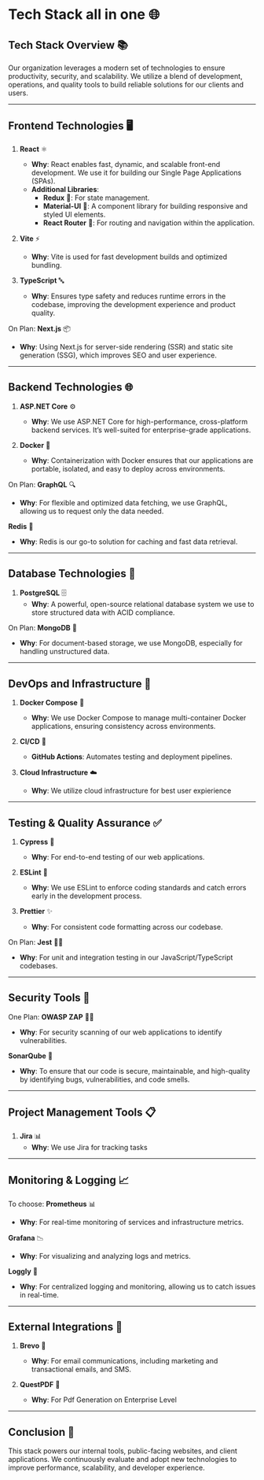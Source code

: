 # Tech Stack all in one 🌐


## **Tech Stack** Overview 📚

Our organization leverages a modern set of technologies to ensure productivity, security, and scalability. We utilize a blend of development, operations, and quality tools to build reliable solutions for our clients and users.

---

## **Frontend Technologies** 🖥️

1. **React** ⚛️
   - **Why**: React enables fast, dynamic, and scalable front-end development. We use it for building our Single Page Applications (SPAs).
   - **Additional Libraries**:
     - **Redux** 🔄: For state management.
     - **Material-UI** 🎨: A component library for building responsive and styled UI elements.
     - **React Router** 🚦: For routing and navigation within the application.
2. **Vite** ⚡
   - **Why**: Vite is used for fast development builds and optimized bundling.

3. **TypeScript** 🔤
   - **Why**: Ensures type safety and reduces runtime errors in the codebase, improving the development experience and product quality.

On Plan:
**Next.js** 📦
   - **Why**: Using Next.js for server-side rendering (SSR) and static site generation (SSG), which improves SEO and user experience.


---

## **Backend Technologies** 🌐

1. **ASP.NET Core** ⚙️
   - **Why**: We use ASP.NET Core for high-performance, cross-platform backend services. It’s well-suited for enterprise-grade applications.

2. **Docker** 🐋
   - **Why**: Containerization with Docker ensures that our applications are portable, isolated, and easy to deploy across environments.

On Plan:
**GraphQL** 🔍
   - **Why**: For flexible and optimized data fetching, we use GraphQL, allowing us to request only the data needed.

**Redis** 🔴
   - **Why**: Redis is our go-to solution for caching and fast data retrieval.

---

## **Database Technologies** 💾

1. **PostgreSQL** 🗄️
   - **Why**: A powerful, open-source relational database system we use to store structured data with ACID compliance.

On Plan: 
**MongoDB** 🐒
   - **Why**: For document-based storage, we use MongoDB, especially for handling unstructured data.

---

## **DevOps and Infrastructure** 🔧

1. **Docker Compose** 🔀
   - **Why**: We use Docker Compose to manage multi-container Docker applications, ensuring consistency across environments.
     
2. **CI/CD** 🚀
   - **GitHub Actions**: Automates testing and deployment pipelines.

4. **Cloud Infrastructure** ☁️
   - **Why**: We utilize cloud infrastructure for best user expierience

---

## **Testing & Quality Assurance** ✅

1. **Cypress** 🧪
   - **Why**: For end-to-end testing of our web applications.

3. **ESLint** 🧐
   - **Why**: We use ESLint to enforce coding standards and catch errors early in the development process.

4. **Prettier** ✨
   - **Why**: For consistent code formatting across our codebase.

On Plan:
**Jest** 🧑‍💻
   - **Why**: For unit and integration testing in our JavaScript/TypeScript codebases.

---

## **Security Tools** 🔐
One Plan:
**OWASP ZAP** 🕵️‍♂️
   - **Why**: For security scanning of our web applications to identify vulnerabilities.

**SonarQube** 🧩
   - **Why**: To ensure that our code is secure, maintainable, and high-quality by identifying bugs, vulnerabilities, and code smells.

---

## **Project Management Tools** 📋

1. **Jira** 📊
   - **Why**: We use Jira for tracking tasks


---

## **Monitoring & Logging** 📈

To choose:
**Prometheus** 📊
   - **Why**: For real-time monitoring of services and infrastructure metrics.

**Grafana** 📉
   - **Why**: For visualizing and analyzing logs and metrics.

**Loggly** 📜
   - **Why**: For centralized logging and monitoring, allowing us to catch issues in real-time.

---

## **External Integrations** 🔗

1. **Brevo** 📧
   - **Why**: For email communications, including marketing and transactional emails, and SMS.

3. **QuestPDF** 📱
   - **Why**: For Pdf Generation on Enterprise Level

---

## **Conclusion** 🎉

This stack powers our internal tools, public-facing websites, and client applications. We continuously evaluate and adopt new technologies to improve performance, scalability, and developer experience.
